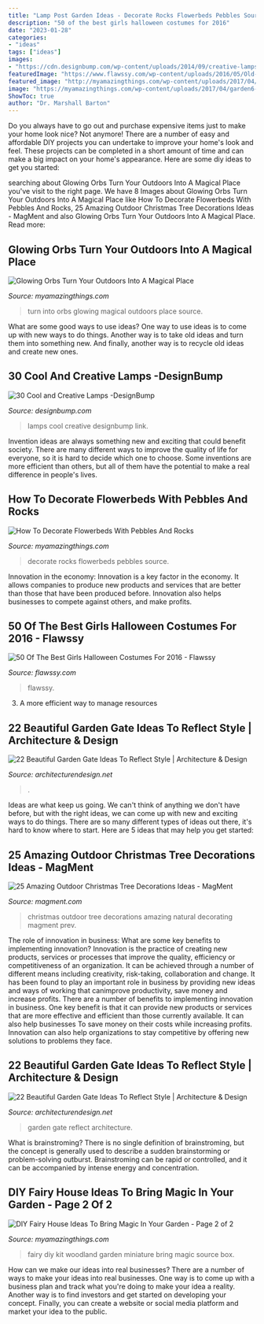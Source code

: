 ```yaml
---
title: "Lamp Post Garden Ideas - Decorate Rocks Flowerbeds Pebbles Source"
description: "50 of the best girls halloween costumes for 2016"
date: "2023-01-28"
categories:
- "ideas"
tags: ["ideas"]
images:
- "https://cdn.designbump.com/wp-content/uploads/2014/09/creative-lamps-martyr-2.jpg"
featuredImage: "https://www.flawssy.com/wp-content/uploads/2016/05/Old-Halloween-Costumes-Girls.jpg"
featured_image: "http://myamazingthings.com/wp-content/uploads/2017/04/orbs.jpg"
image: "https://myamazingthings.com/wp-content/uploads/2017/04/garden6-2.jpg"
ShowToc: true
author: "Dr. Marshall Barton"
---
```



Do you always have to go out and purchase expensive items just to make your home look nice? Not anymore! There are a number of easy and affordable DIY projects you can undertake to improve your home's look and feel. These projects can be completed in a short amount of time and can make a big impact on your home's appearance. Here are some diy ideas to get you started: 

	

		
searching about Glowing Orbs Turn Your Outdoors Into A Magical Place you've visit to the right page. We have 8 Images about Glowing Orbs Turn Your Outdoors Into A Magical Place like How To Decorate Flowerbeds With Pebbles And Rocks, 25 Amazing Outdoor Christmas Tree Decorations Ideas - MagMent and also Glowing Orbs Turn Your Outdoors Into A Magical Place. Read more:
		
    
## Glowing Orbs Turn Your Outdoors Into A Magical Place

<img loading=lazy src="http://myamazingthings.com/wp-content/uploads/2017/04/orbs.jpg" onerror="this.onerror=null;this.src='https://tse3.mm.bing.net/th?id=OIP.VoJqR7EJgiOhUNY-s_aJoQHaLI&amp;pid=15.1';" alt="Glowing Orbs Turn Your Outdoors Into A Magical Place">

_Source: myamazingthings.com_

>turn into orbs glowing magical outdoors place source. 

	

What are some good ways to use ideas?
One way to use ideas is to come up with new ways to do things. Another way is to take old ideas and turn them into something new. And finally, another way is to recycle old ideas and create new ones.

    
## 30 Cool And Creative Lamps -DesignBump

<img loading=lazy src="https://cdn.designbump.com/wp-content/uploads/2014/09/creative-lamps-martyr-2.jpg" onerror="this.onerror=null;this.src='https://tse2.mm.bing.net/th?id=OIP.7vqawN0O7YS-MCiXdcV4SQAAAA&amp;pid=15.1';" alt="30 Cool and Creative Lamps -DesignBump">

_Source: designbump.com_

>lamps cool creative designbump link. 

	

Invention ideas are always something new and exciting that could benefit society. There are many different ways to improve the quality of life for everyone, so it is hard to decide which one to choose. Some inventions are more efficient than others, but all of them have the potential to make a real difference in people's lives.

    
## How To Decorate Flowerbeds With Pebbles And Rocks

<img loading=lazy src="https://myamazingthings.com/wp-content/uploads/2017/04/garden6-2.jpg" onerror="this.onerror=null;this.src='https://tse1.mm.bing.net/th?id=OIP.4D5vqN0L-cZ40r_3F2RecAHaJ4&amp;pid=15.1';" alt="How To Decorate Flowerbeds With Pebbles And Rocks">

_Source: myamazingthings.com_

>decorate rocks flowerbeds pebbles source. 

	

Innovation in the economy:
Innovation is a key factor in the economy. It allows companies to produce new products and services that are better than those that have been produced before. Innovation also helps businesses to compete against others, and make profits.

    
## 50 Of The Best Girls Halloween Costumes For 2016 - Flawssy

<img loading=lazy src="https://www.flawssy.com/wp-content/uploads/2016/05/Old-Halloween-Costumes-Girls.jpg" onerror="this.onerror=null;this.src='https://tse2.mm.bing.net/th?id=OIP.1YcO4lDk0OU8iGejOO6ThQHaJ2&amp;pid=15.1';" alt="50 Of The Best Girls Halloween Costumes For 2016 - Flawssy">

_Source: flawssy.com_

>flawssy. 

	

3. A more efficient way to manage resources

    
## 22 Beautiful Garden Gate Ideas To Reflect Style | Architecture &amp; Design

<img loading=lazy src="https://cdn.architecturendesign.net/wp-content/uploads/2014/08/garden-gate-4.jpg" onerror="this.onerror=null;this.src='https://tse1.mm.bing.net/th?id=OIP.v8dIWN7tgf6sMQfllyHVpAHaKw&amp;pid=15.1';" alt="22 Beautiful Garden Gate Ideas To Reflect Style | Architecture &amp; Design">

_Source: architecturendesign.net_

>. 

	

Ideas are what keep us going. We can't think of anything we don't have before, but with the right ideas, we can come up with new and exciting ways to do things. There are so many different types of ideas out there, it's hard to know where to start. Here are 5 ideas that may help you get started: 

    
## 25 Amazing Outdoor Christmas Tree Decorations Ideas - MagMent

<img loading=lazy src="https://www.magment.com/wp-content/uploads/2016/10/Natural-Outdoor-Christmas-Decorating-Ideas.jpg" onerror="this.onerror=null;this.src='https://tse3.mm.bing.net/th?id=OIP.D1LuWtHTWvaWq-2DeBwRHQHaJ4&amp;pid=15.1';" alt="25 Amazing Outdoor Christmas Tree Decorations Ideas - MagMent">

_Source: magment.com_

>christmas outdoor tree decorations amazing natural decorating magment prev. 

	

The role of innovation in business: What are some key benefits to implementing innovation?
Innovation is the practice of creating new products, services or processes that improve the quality, efficiency or competitiveness of an organization. It can be achieved through a number of different means including creativity, risk-taking, collaboration and change. It has been found to play an important role in business by providing new ideas and ways of working that canimprove productivity, save money and increase profits.
There are a number of benefits to implementing innovation in business. One key benefit is that it can provide new products or services that are more effective and efficient than those currently available. It can also help businesses To save money on their costs while increasing profits. Innovation can also help organizations to stay competitive by offering new solutions to problems they face.

    
## 22 Beautiful Garden Gate Ideas To Reflect Style | Architecture &amp; Design

<img loading=lazy src="https://cdn.architecturendesign.net/wp-content/uploads/2014/08/garden-gate-3.jpg" onerror="this.onerror=null;this.src='https://tse4.mm.bing.net/th?id=OIP.NefSL-YnZ59MIBU_2jd_PAHaJ4&amp;pid=15.1';" alt="22 Beautiful Garden Gate Ideas To Reflect Style | Architecture &amp; Design">

_Source: architecturendesign.net_

>garden gate reflect architecture. 

	

What is brainstroming?
There is no single definition of brainstroming, but the concept is generally used to describe a sudden brainstorming or problem-solving outburst. Brainstroming can be rapid or controlled, and it can be accompanied by intense energy and concentration.

    
## DIY Fairy House Ideas To Bring Magic In Your Garden - Page 2 Of 2

<img loading=lazy src="http://myamazingthings.com/wp-content/uploads/2017/08/fairy-house-ideas-10.jpg" onerror="this.onerror=null;this.src='https://tse2.mm.bing.net/th?id=OIP.NNdEGaRd3SPL0VLLxA-hTwHaE8&amp;pid=15.1';" alt="DIY Fairy House Ideas To Bring Magic In Your Garden - Page 2 of 2">

_Source: myamazingthings.com_

>fairy diy kit woodland garden miniature bring magic source box. 

	

How can we make our ideas into real businesses?
There are a number of ways to make your ideas into real businesses. One way is to come up with a business plan and track what you're doing to make your idea a reality. Another way is to find investors and get started on developing your concept. Finally, you can create a website or social media platform and market your idea to the public.

